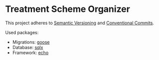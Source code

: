 # Treatment Scheme Organizer

This project adheres to [Semantic Versioning](http://semver.org/)
and [Conventional Commits](https://go.dev/doc/contribute#commit_messages).

Used packages:
- Migrations: [goose](https://github.com/pressly/goose)
- Database: [sqlx](https://jmoiron.github.io/sqlx/)
- Framework: [echo](https://echo.labstack.com/)
